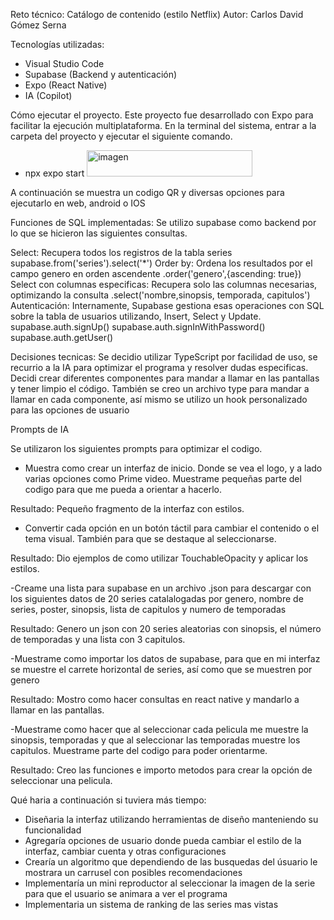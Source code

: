 Reto técnico: Catálogo de contenido (estilo Netflix)
Autor: Carlos David Gómez Serna

Tecnologías utilizadas:
  - Visual Studio Code
  - Supabase (Backend y autenticación)
  - Expo (React Native)
  - IA (Copilot)


Cómo ejecutar el proyecto.
Este proyecto fue desarrollado con Expo para facilitar la ejecución multiplataforma.
En la terminal del sistema, entrar a la carpeta del proyecto y ejecutar el siguiente comando. 
    
  -  npx expo start  <img width="265" height="42" alt="imagen" src="https://github.com/user-attachments/assets/d4af1d2e-c392-4cb9-879e-84f08f19948d" />


A continuación se muestra un codigo QR y diversas opciones para ejecutarlo en web, android o IOS





Funciones de SQL implementadas: Se utilizo supabase como backend por lo que se hicieron las siguientes consultas. 


Select: Recupera todos los registros de la tabla series
    supabase.from('series').select('*')
Order by: Ordena los resultados por el campo genero en orden ascendente 
    .order('genero',{ascending: true})
Select con columnas especificas: Recupera solo las columnas necesarias, optimizando la consulta
    .select('nombre,sinopsis, temporada, capitulos')
Autenticación: Internamente, Supabase gestiona esas operaciones con SQL sobre la tabla de usuarios utilizando, Insert, Select y Update.
    supabase.auth.signUp()
    supabase.auth.signInWithPassword()
    supabase.auth.getUser()


Decisiones tecnicas: 
Se decidio utilizar TypeScript por facilidad de uso, se recurrio a la IA para optimizar el programa y resolver dudas especificas. Decidi crear diferentes componentes para mandar a llamar en las pantallas y tener limpio el código. También se creo un archivo type para mandar a llamar en cada componente, así mismo se utilizo un hook personalizado para las opciones de usuario 


Prompts de IA

Se utilizaron los siguientes prompts para optimizar el codigo.

- Muestra como crear un interfaz de inicio. Donde se vea el logo, y a lado varias opciones como Prime video. Muestrame pequeñas parte del codigo para que me pueda a orientar a hacerlo.

Resultado: Pequeño fragmento de la interfaz con estilos.

- Convertir cada opción en un botón táctil  para cambiar el contenido o el tema visual. También para que se destaque al seleccionarse. 

Resultado: Dio ejemplos de como utilizar TouchableOpacity y aplicar los estilos.

-Creame una lista para supabase en un archivo .json para descargar con los siguientes datos de 20 series catalalogadas por genero, nombre de series, poster, sinopsis, lista de capitulos y numero de temporadas

Resultado: Genero un json con 20 series aleatorias con sinopsis, el número de temporadas y una lista con 3 capitulos.

-Muestrame como importar los datos de supabase, para que en mi interfaz se muestre el carrete horizontal de series, así como que se muestren por genero

Resultado: Mostro como hacer consultas en react native y mandarlo a llamar en las pantallas.

-Muestrame como hacer que al seleccionar cada pelicula me muestre la sinopsis, temporadas y que al seleccionar las temporadas muestre los capitulos. Muestrame parte del codigo para poder orientarme.

Resultado: Creo las funciones e importo metodos para crear la opción de seleccionar una pelicula. 

Qué haria a continuación si tuviera más tiempo:
- Diseñaria la interfaz utilizando herramientas de diseño manteniendo su funcionalidad
- Agregaría opciones de usuario donde pueda cambiar el estilo de la interfaz, cambiar cuenta y otras configuraciones
- Crearía un algoritmo que dependiendo de las busquedas del úsuario le mostrara un carrusel con posibles recomendaciones
- Implementaría un mini reproductor al seleccionar la imagen de la serie para que el usuario se animara a ver el programa
- Implementaria un sistema de ranking de las series mas vistas

